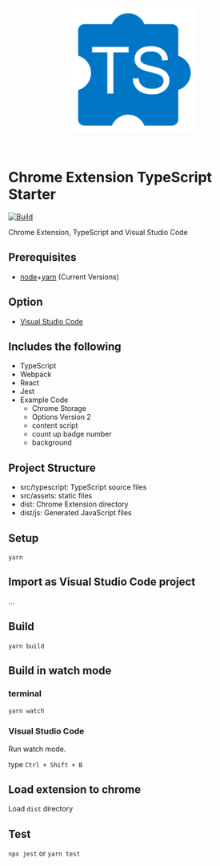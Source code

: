&nbsp;
<p align="center">
  <img height="250" src="resources/icon.svg"/>
</p>
&nbsp;

# Chrome Extension TypeScript Starter

[![Build](https://github.com/PneumaSolutions/AccessiByeBye/actions/workflows/build.yml/badge.svg)](https://github.com/PneumaSolutions/AccessiByeBye/actions/workflows/build.yml)

Chrome Extension, TypeScript and Visual Studio Code

## Prerequisites

* [node](https://nodejs.org/)+[yarn](https://yarnpkg.com) (Current Versions)

## Option

* [Visual Studio Code](https://code.visualstudio.com/)

## Includes the following

* TypeScript
* Webpack
* React
* Jest
* Example Code
    * Chrome Storage
    * Options Version 2
    * content script
    * count up badge number
    * background

## Project Structure

* src/typescript: TypeScript source files
* src/assets: static files
* dist: Chrome Extension directory
* dist/js: Generated JavaScript files

## Setup

```
yarn
```

## Import as Visual Studio Code project

...

## Build

```
yarn build
```

## Build in watch mode

### terminal

```
yarn watch
```

### Visual Studio Code

Run watch mode.

type `Ctrl + Shift + B`

## Load extension to chrome

Load `dist` directory

## Test
`npx jest` or `yarn test`
